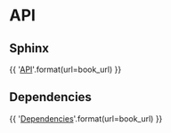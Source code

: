 # API

## Sphinx

{{ '[API]({url}/artifacts/sphinx/)'.format(url=book_url) }}

## Dependencies

{{ '[Dependencies]({url}/artifacts/build/show.txt)'.format(url=book_url) }}